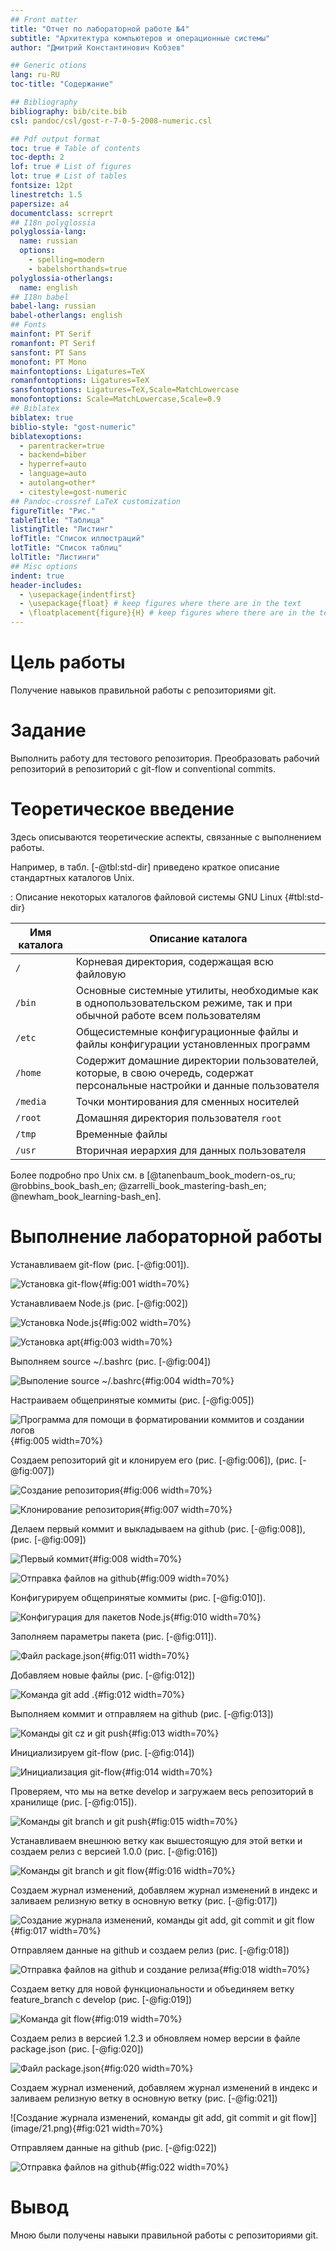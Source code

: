 ```yaml
---
## Front matter
title: "Отчет по лабораторной работе №4"
subtitle: "Архитектура компьютеров и операционные системы"
author: "Дмитрий Константинович Кобзев"

## Generic otions
lang: ru-RU
toc-title: "Содержание"

## Bibliography
bibliography: bib/cite.bib
csl: pandoc/csl/gost-r-7-0-5-2008-numeric.csl

## Pdf output format
toc: true # Table of contents
toc-depth: 2
lof: true # List of figures
lot: true # List of tables
fontsize: 12pt
linestretch: 1.5
papersize: a4
documentclass: scrreprt
## I18n polyglossia
polyglossia-lang:
  name: russian
  options:
	- spelling=modern
	- babelshorthands=true
polyglossia-otherlangs:
  name: english
## I18n babel
babel-lang: russian
babel-otherlangs: english
## Fonts
mainfont: PT Serif
romanfont: PT Serif
sansfont: PT Sans
monofont: PT Mono
mainfontoptions: Ligatures=TeX
romanfontoptions: Ligatures=TeX
sansfontoptions: Ligatures=TeX,Scale=MatchLowercase
monofontoptions: Scale=MatchLowercase,Scale=0.9
## Biblatex
biblatex: true
biblio-style: "gost-numeric"
biblatexoptions:
  - parentracker=true
  - backend=biber
  - hyperref=auto
  - language=auto
  - autolang=other*
  - citestyle=gost-numeric
## Pandoc-crossref LaTeX customization
figureTitle: "Рис."
tableTitle: "Таблица"
listingTitle: "Листинг"
lofTitle: "Список иллюстраций"
lotTitle: "Список таблиц"
lolTitle: "Листинги"
## Misc options
indent: true
header-includes:
  - \usepackage{indentfirst}
  - \usepackage{float} # keep figures where there are in the text
  - \floatplacement{figure}{H} # keep figures where there are in the text
---
```


# Цель работы

Получение навыков правильной работы с репозиториями git.

# Задание


Выполнить работу для тестового репозитория.
Преобразовать рабочий репозиторий в репозиторий с git-flow и conventional commits.


# Теоретическое введение

Здесь описываются теоретические аспекты, связанные с выполнением работы.

Например, в табл. [-@tbl:std-dir] приведено краткое описание стандартных каталогов Unix.

: Описание некоторых каталогов файловой системы GNU Linux {#tbl:std-dir}

| Имя каталога | Описание каталога                                                                                                          |
|--------------|----------------------------------------------------------------------------------------------------------------------------|
| `/`          | Корневая директория, содержащая всю файловую                                                                               |
| `/bin `      | Основные системные утилиты, необходимые как в однопользовательском режиме, так и при обычной работе всем пользователям     |
| `/etc`       | Общесистемные конфигурационные файлы и файлы конфигурации установленных программ                                           |
| `/home`      | Содержит домашние директории пользователей, которые, в свою очередь, содержат персональные настройки и данные пользователя |
| `/media`     | Точки монтирования для сменных носителей                                                                                   |
| `/root`      | Домашняя директория пользователя  `root`                                                                                   |
| `/tmp`       | Временные файлы                                                                                                            |
| `/usr`       | Вторичная иерархия для данных пользователя                                                                                 |

Более подробно про Unix см. в [@tanenbaum_book_modern-os_ru; @robbins_book_bash_en; @zarrelli_book_mastering-bash_en; @newham_book_learning-bash_en].

# Выполнение лабораторной работы

Устанавливаем git-flow (рис. [-@fig:001]).

![Установка git-flow](image/1.png){#fig:001 width=70%}

Устанавливаем Node.js (рис. [-@fig:002])

![Установка Node.js](image/2.png){#fig:002 width=70%}

![Установка apt](image/3.png){#fig:003 width=70%}

Выполняем source ~/.bashrc (рис. [-@fig:004])

![Выполение source ~/.bashrc](image/4.png){#fig:004 width=70%}

Настраиваем общепринятые коммиты (рис. [-@fig:005])

![Программа для помощи в форматировании коммитов и создании логов](image/5.png){#fig:005 width=70%}

Создаем репозиторий git и клонируем его (рис. [-@fig:006]),  (рис. [-@fig:007])

![Создание репозитория](image/6.png){#fig:006 width=70%}

![Клонирование репозитория](image/7.png){#fig:007 width=70%}

Делаем первый коммит и выкладываем на github (рис. [-@fig:008]), (рис. [-@fig:009])

![Первый коммит](image/8.png){#fig:008 width=70%}

![Отправка файлов на github](image/9.png){#fig:009 width=70%}

Конфигурируем общепринятые коммиты (рис. [-@fig:010]).

![Конфигурация для пакетов Node.js](image/10.png){#fig:010 width=70%}

Заполняем параметры пакета (рис. [-@fig:011]).

![Файл package.json](image/11.png){#fig:011 width=70%}

Добавляем новые файлы (рис. [-@fig:012])

![Команда git add .](image/12.png){#fig:012 width=70%}

Выполняем коммит и отправляем на github (рис. [-@fig:013])

![Команды git cz и git push](image/13.png){#fig:013 width=70%}

Инициализируем git-flow  (рис. [-@fig:014])

![Инициализация git-flow](image/14.png){#fig:014 width=70%}

Проверяем, что мы на ветке develop и загружаем весь репозиторий в хранилище (рис. [-@fig:015]).

![Команды git branch и git push](image/15.png){#fig:015 width=70%}

Устанавливаем внешнюю ветку как вышестоящую для этой ветки и создаем релиз с версией 1.0.0 (рис. [-@fig:016])

![Команды git branch и git flow](image/16.png){#fig:016 width=70%}

Создаем журнал изменений, добавляем журнал изменений в индекс и заливаем релизную ветку в основную ветку (рис. [-@fig:017])

![Создание журнала изменений, команды git add, git commit и git flow](image/17.png){#fig:017 width=70%}

Отправляем данные на github и создаем релиз (рис. [-@fig:018])

![Отправка файлов на github и создание релиза](image/18.png){#fig:018 width=70%}

Создаем ветку для новой функциональности и объединяем ветку feature_branch с develop (рис. [-@fig:019])

![Команда git flow](image/19.png){#fig:019 width=70%}

Создаем релиз в версией 1.2.3 и обновляем номер версии в файле package.json (рис. [-@fig:020])

![Файл package.json](image/20.png){#fig:020 width=70%}

Создаем журнал изменений, добавляем журнал изменений в индекс и заливаем релизную ветку в основную ветку (рис. [-@fig:021])

![Создание журнала изменений, команды git add, git commit и git flow]](image/21.png){#fig:021 width=70%}

Отправляем данные на github (рис. [-@fig:022])

![Отправка файлов на github](image/22.png){#fig:022 width=70%}

# Вывод

Мною были получены навыки правильной работы с репозиториями git.
